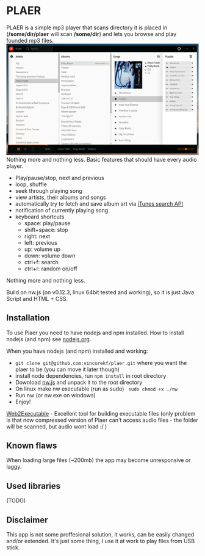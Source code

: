 # PLAER
PLAER is a simple mp3 player that scans directory it is placed in (**/some/dir/plaer** will scan **/some/dir**) and lets you browse and play founded mp3 files.
![Native-like Framework](screenshot.png)
Nothing more and nothing less.
Basic features that should have every audio player.

- Play/pause/stop, next and previous
- loop, shuffle
- seek through playing song
- view artists, their albums and songs
- automatically try to fetch and save album art via [iTunes search API](http://www.apple.com/itunes/affiliates/resources/documentation/itunes-store-web-service-search-api.html)
- notification of currently playing song
- keyboard shortcuts
  - space: play/pause
  - shift+space: stop
  - right: next
  - left: previous
  - up: volume up
  - down: volume down
  - ctrl+f: search
  - ctrl+r: random on/off

Nothing more and nothing less.

Build on nw.js (on v0.12.3, linux 64bit tested and working), so it is just Java Script and HTML + CSS.

## Installation
To use Plaer you need to have nodejs and npm installed. How to install nodejs (and npm) see [nodejs.org](https://nodejs.org/en/).

When you have nodejs (and npm) installed and working:

- ```git clone git@github.com:vincurekf/plaer.git``` where you want the plaer to be (you can move it later though)
- install node dependencies, run ```npm install``` in root directory
- Download [nw.js](https://github.com/nwjs/nw.js#downloads) and unpack it to the root directory
- On linux make nw executable (run as sudo) ``` sudo chmod +x ./nw```
- Run nw (or nw.exe on windows)
- Enjoy!

[Web2Executable](https://github.com/jyapayne/Web2Executable) - Excellent tool for building executable files (only problem is that now compressed version of Plaer can't access audio files - the folder will be scanned, but audio wont load :/ )

## Known flaws
When loading large files (~200mb) the app may become unresponsive or laggy.

## Used libraries
(TODO)

## Disclaimer
This app is not some proffesional solution, it works, can be easily changed and/or extended. It's just some thing, I use it at work to play files from USB stick.
